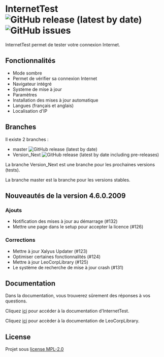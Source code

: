 # InternetTest ![GitHub release (latest by date)](https://img.shields.io/github/v/release/Leo-Corporation/InternetTest) ![GitHub issues](https://img.shields.io/github/issues-raw/Leo-Corporation/InternetTest?label=issues)
InternetTest permet de tester votre connexion Internet.
## Fonctionnalités
* Mode sombre
* Permet de vérifier sa connexion Internet
* Navigateur intégré
* Système de mise à jour
* Paramètres
* Installation des mises à jour automatique
* Langues (français et anglais)
* Localisation d'IP
## Branches
Il existe 2 branches : 
* master ![GitHub release (latest by date)](https://img.shields.io/github/v/release/Leo-Corporation/InternetTest)
* Version_Next ![GitHub release (latest by date including pre-releases)](https://img.shields.io/github/v/release/Leo-Corporation/InternetTest?include_prereleases)

La branche Version_Next est une branche pour les prochaines versions (tests).

La branche master est la branche pour les versions stables.
## Nouveautés de la version 4.6.0.2009
### Ajouts
- Notification des mises à jour au démarrage (#132)
- Mettre une page dans le setup pour accepter la licence (#126)
### Corrections
- Mettre à jour Xalyus Updater (#123)
- Optimiser certaines fonctionnalités (#124)
- Mettre à jour LeoCorpLibrary (#125)
- Le système de recherche de mise à jour crash (#131)
## Documentation 
Dans la documentation, vous trouverez sûrement des réponses à vos questions.

Cliquez [ici](https://github.com/Leo-Corporation/InternetTest/wiki) pour accéder à la documentation d'InternetTest.

Cliquez [ici](https://github.com/Leo-Corporation/LeoCorpLibrary/wiki) pour accèder à la documentation de LeoCorpLibrary.
## License
Projet sous [license MPL-2.0](https://github.com/Leo-Corporation/InternetTest/blob/master/LICENSE.md)
